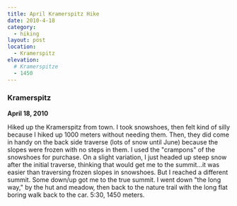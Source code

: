 ```yaml
---
title: April Kramerspitz Hike
date: 2010-4-18
category:
  - hiking
layout: post
location:
  - Kramerspitz
elevation:
  # Kramerspitze
  - 1450
---
```


### Kramerspitz
<b>April 18, 2010</b>

Hiked up the Kramerspitz from town. I took snowshoes, then felt kind of silly
because I hiked up 1000 meters without needing them. Then, they did come in
handy on the back side traverse (lots of snow until June) because the slopes
were frozen with no steps in them. I used the "crampons" of the snowshoes for
purchase. On a slight variation, I just headed up steep snow after the initial
traverse, thinking that would get me to the summit...it was easier than
traversing frozen slopes in snowshoes. But I reached a different summit. Some
down/up got me to the true summit. I went down "the long way," by the hut and
meadow, then back to the nature trail with the long flat boring walk back to
the car. 5:30, 1450 meters. 
